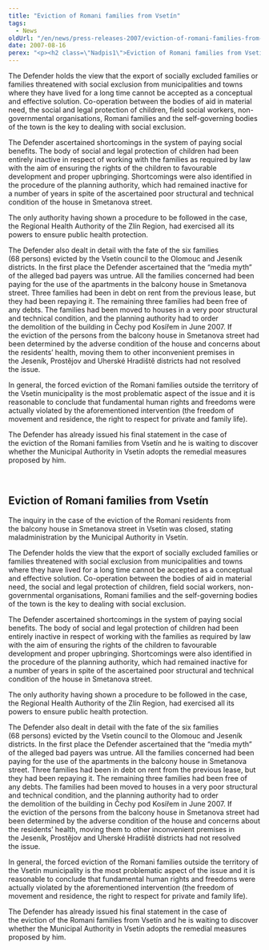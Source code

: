 ```yaml
---
title: "Eviction of Romani families from Vsetín"
tags:
  - News
oldUrl: "/en/news/press-releases-2007/eviction-of-romani-families-from-vsetin/"
date: 2007-08-16
perex: "<p><h2 class=\"Nadpis1\">Eviction of Romani families from Vsetín</h2> <p class=\"Normln-web\">The inquiry in the case of the eviction of the Romani residents from the balcony house in Smetanova street in Vsetín was closed, stating maladministration by the Municipal Authority in Vsetín.</p>"
---
```


<!-- imported from the old website -->

<p class="Normln-web">The Defender holds the view that the export of socially excluded families or families threatened with social exclusion from municipalities and towns where they have lived for a long time cannot be accepted as a conceptual and effective solution. Co-operation between the bodies of aid in material need, the social and legal protection of children, field social workers, non-governmental organisations, Romani families and the self-governing bodies of the town is the key to dealing with social exclusion.</p>
<p class="Normln-web">The Defender ascertained shortcomings in the system of paying social benefits. The body of social and legal protection of children had been entirely inactive in respect of working with the families as required by law with the aim of ensuring the rights of the children to favourable development and proper upbringing. Shortcomings were also identified in the procedure of the planning authority, which had remained inactive for a number of years in spite of the ascertained poor structural and technical condition of the house in Smetanova street.</p>
<p class="Normln-web">The only authority having shown a procedure to be followed in the case, the Regional Health Authority of the Zlín Region, had exercised all its powers to ensure public health protection.</p>
<p class="Normln-web">The Defender also dealt in detail with the fate of the six families (68 persons) evicted by the Vsetín council to the Olomouc and Jeseník districts. In the first place the Defender ascertained that the “media myth” of the alleged bad payers was untrue. All the families concerned had been paying for the use of the apartments in the balcony house in Smetanova street. Three families had been in debt on rent from the previous lease, but they had been repaying it. The remaining three families had been free of any debts. The families had been moved to houses in a very poor structural and technical condition, and the planning authority had to order the demolition of the building in Čechy pod Kosířem in June 2007. If the eviction of the persons from the balcony house in Smetanova street had been determined by the adverse condition of the house and concerns about the residents’ health, moving them to other inconvenient premises in the Jeseník, Prostějov and Uherské Hradiště districts had not resolved the issue.</p>
<p class="Normln-web">In general, the forced eviction of the Romani families outside the territory of the Vsetín municipality is the most problematic aspect of the issue and it is reasonable to conclude that fundamental human rights and freedoms were actually violated by the aforementioned intervention (the freedom of movement and residence, the right to respect for private and family life).</p>
<p class="Normln-web">The Defender has already issued his final statement in the case of the eviction of the Romani families from Vsetín and he is waiting to discover whether the Municipal Authority in Vsetín adopts the remedial measures proposed by him.</p>
<p class="Normln-web"> </p>
</p>
	
<h2 class="Nadpis1">Eviction of Romani families from Vsetín</h2>
<p class="Normln-web">The inquiry in the case of the eviction of the Romani residents from the balcony house in Smetanova street in Vsetín was closed, stating maladministration by the Municipal Authority in Vsetín.</p>
<p class="Normln-web">The Defender holds the view that the export of socially excluded families or families threatened with social exclusion from municipalities and towns where they have lived for a long time cannot be accepted as a conceptual and effective solution. Co-operation between the bodies of aid in material need, the social and legal protection of children, field social workers, non-governmental organisations, Romani families and the self-governing bodies of the town is the key to dealing with social exclusion.</p>
<p class="Normln-web">The Defender ascertained shortcomings in the system of paying social benefits. The body of social and legal protection of children had been entirely inactive in respect of working with the families as required by law with the aim of ensuring the rights of the children to favourable development and proper upbringing. Shortcomings were also identified in the procedure of the planning authority, which had remained inactive for a number of years in spite of the ascertained poor structural and technical condition of the house in Smetanova street.</p>
<p class="Normln-web">The only authority having shown a procedure to be followed in the case, the Regional Health Authority of the Zlín Region, had exercised all its powers to ensure public health protection.</p>
<p class="Normln-web">The Defender also dealt in detail with the fate of the six families (68 persons) evicted by the Vsetín council to the Olomouc and Jeseník districts. In the first place the Defender ascertained that the “media myth” of the alleged bad payers was untrue. All the families concerned had been paying for the use of the apartments in the balcony house in Smetanova street. Three families had been in debt on rent from the previous lease, but they had been repaying it. The remaining three families had been free of any debts. The families had been moved to houses in a very poor structural and technical condition, and the planning authority had to order the demolition of the building in Čechy pod Kosířem in June 2007. If the eviction of the persons from the balcony house in Smetanova street had been determined by the adverse condition of the house and concerns about the residents’ health, moving them to other inconvenient premises in the Jeseník, Prostějov and Uherské Hradiště districts had not resolved the issue.</p>
<p class="Normln-web">In general, the forced eviction of the Romani families outside the territory of the Vsetín municipality is the most problematic aspect of the issue and it is reasonable to conclude that fundamental human rights and freedoms were actually violated by the aforementioned intervention (the freedom of movement and residence, the right to respect for private and family life).</p>
<p class="Normln-web">The Defender has already issued his final statement in the case of the eviction of the Romani families from Vsetín and he is waiting to discover whether the Municipal Authority in Vsetín adopts the remedial measures proposed by him.</p>
<p class="Normln-web"> </p>
